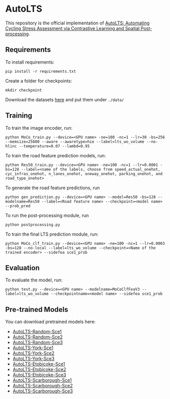# AutoLTS

This repository is the official implementation of [AutoLTS: Automating Cycling Stress Assessment via Contrastive Learning and Spatial Post-processing](123.com). 

<!-- >📋  Optional: include a graphic explaining your approach/main result, bibtex entry, link to demos, blog posts and tutorials -->

## Requirements

To install requirements:

```setup
pip install -r requirements.txt
```

Create a folder for checkpoints:
```
mkdir checkpoint
```

Download the datasets [here](123.com) and put them under `./data/`

## Training

To train the image encoder, run:

```train
python MoCo_train.py --device=<GPU name> -ne=100 -nc=1 --lr=30 -bs=256 --memsize=25600 --aware --awaretype=hie --label=lts_wo_volume --no-hlinc --temperature=0.07 --lambd=0.95
```
To train the road feature prediction models, run:
```
python Res50_train.py --device=<GPU name> -ne=100 -nc=1 --lr=0.0001 -bs=128 --label=<name of the labels, choose from speed_actual_onehot, cyc_infras_onehot, n_lanes_onehot, oneway_onehot, parking_onehot, and road_type_onehot>
```

To generate the road feature predictions, run
```
python gen_prediction.py --device=<GPU name> --model=Res50 -bs=128 --modelname=Res50 --label=<Road feature name> --checkpoint=<model name> --prob_pred
```

To run the post-processing module, run 
```
python postprocessing.py
```

To train the final LTS prediction module, run:
```
python MoCo_clf_train.py --device=<GPU name> -ne=100 -nc=1 --lr=0.0003 -bs=128 --no-local --label=lts_wo_volume --checkpoint=<Name of the trained encoder> --sidefea sce1_prob
```

## Evaluation

To evaluate the model, run:

```eval
python test.py --device=<GPU name> --modelname=MoCoClfFeaV3 --label=lts_wo_volume --checkpointname=<model name> --sidefea sce1_prob
```

## Pre-trained Models

You can download pretrained models here:

- [AutoLTS-Random-Sce1]()
- [AutoLTS-Random-Sce2]()
- [AutoLTS-Random-Sce3]()
- [AutoLTS-York-Sce1]()
- [AutoLTS-York-Sce2]()
- [AutoLTS-York-Sce3]()
- [AutoLTS-Etobicoke-Sce1]()
- [AutoLTS-Etobicoke-Sce2]()
- [AutoLTS-Etobicoke-Sce3]()
- [AutoLTS-Scarborough-Sce1]()
- [AutoLTS-Scarborough-Sce2]()
- [AutoLTS-Scarborough-Sce3]()


